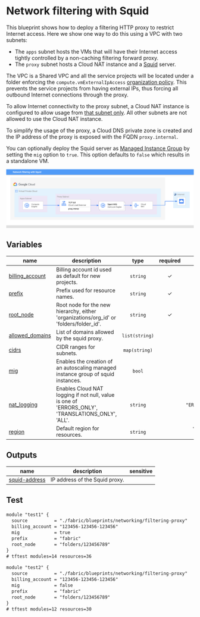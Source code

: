 # Network filtering with Squid

This blueprint shows how to deploy a filtering HTTP proxy to restrict Internet access. Here we show one way to do this using a VPC with two subnets:

- The `apps` subnet hosts the VMs that will have their Internet access tightly controlled by a non-caching filtering forward proxy.
- The `proxy` subnet hosts a Cloud NAT instance and a [Squid](http://www.squid-cache.org/) server.

The VPC is a Shared VPC and all the service projects will be located under a folder enforcing the `compute.vmExternalIpAccess` [organization policy](https://cloud.google.com/resource-manager/docs/organization-policy/org-policy-constraints). This prevents the service projects from having external IPs, thus forcing all outbound Internet connections through the proxy.

To allow Internet connectivity to the proxy subnet, a Cloud NAT instance is configured to allow usage from [that subnet only](https://cloud.google.com/nat/docs/set-up-manage-network-address-translation#specify_subnet_ranges_for_nat). All other subnets are not allowed to use the Cloud NAT instance.

To simplify the usage of the proxy, a Cloud DNS private zone is created and the IP address of the proxy is exposed with the FQDN `proxy.internal`.

You can optionally deploy the Squid server as [Managed Instance Group](https://cloud.google.com/compute/docs/instance-groups) by setting the `mig` option to `true`. This option defaults to `false` which results in a standalone VM.

![High-level diagram](squid.png "High-level diagram")
<!-- BEGIN TFDOC -->

## Variables

| name | description | type | required | default |
|---|---|:---:|:---:|:---:|
| [billing_account](variables.tf#L26) | Billing account id used as default for new projects. | <code>string</code> | ✓ |  |
| [prefix](variables.tf#L52) | Prefix used for resource names. | <code>string</code> | ✓ |  |
| [root_node](variables.tf#L67) | Root node for the new hierarchy, either 'organizations/org_id' or 'folders/folder_id'. | <code>string</code> | ✓ |  |
| [allowed_domains](variables.tf#L17) | List of domains allowed by the squid proxy. | <code>list&#40;string&#41;</code> |  | <code title="&#91;&#10;  &#34;.google.com&#34;,&#10;  &#34;.github.com&#34;&#10;&#93;">&#91;&#8230;&#93;</code> |
| [cidrs](variables.tf#L31) | CIDR ranges for subnets. | <code>map&#40;string&#41;</code> |  | <code title="&#123;&#10;  apps  &#61; &#34;10.0.0.0&#47;24&#34;&#10;  proxy &#61; &#34;10.0.1.0&#47;28&#34;&#10;&#125;">&#123;&#8230;&#125;</code> |
| [mig](variables.tf#L40) | Enables the creation of an autoscaling managed instance group of squid instances. | <code>bool</code> |  | <code>false</code> |
| [nat_logging](variables.tf#L46) | Enables Cloud NAT logging if not null, value is one of 'ERRORS_ONLY', 'TRANSLATIONS_ONLY', 'ALL'. | <code>string</code> |  | <code>&#34;ERRORS_ONLY&#34;</code> |
| [region](variables.tf#L61) | Default region for resources. | <code>string</code> |  | <code>&#34;europe-west1&#34;</code> |

## Outputs

| name | description | sensitive |
|---|---|:---:|
| [squid-address](outputs.tf#L17) | IP address of the Squid proxy. |  |

<!-- END TFDOC -->

## Test

```hcl
module "test1" {
  source          = "./fabric/blueprints/networking/filtering-proxy"
  billing_account = "123456-123456-123456"
  mig             = true
  prefix          = "fabric"
  root_node       = "folders/123456789"
}
# tftest modules=14 resources=36
```

```hcl
module "test2" {
  source          = "./fabric/blueprints/networking/filtering-proxy"
  billing_account = "123456-123456-123456"
  mig             = false
  prefix          = "fabric"
  root_node       = "folders/123456789"
}
# tftest modules=12 resources=30
```
